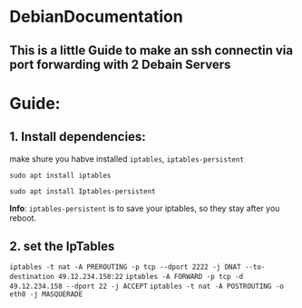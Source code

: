 # DebianDocumentation
## This is a little Guide to make an ssh connectin via port forwarding with 2 Debain Servers
# Guide:
## 1. Install dependencies:
make shure you habve installed ``iptables``, ``iptables-persistent``
````Install iptables
sudo apt install iptables
````
````install iptables-persistent
sudo apt install Iptables-persistent
````
**Info**: ``iptables-persistent`` is to save your iptables, so they stay after you reboot.

## 2. set the IpTables
``iptables -t nat -A PREROUTING -p tcp --dport 2222 -j DNAT --to-destination 49.12.234.158:22``
``iptables -A FORWARD -p tcp -d 49.12.234.158 --dport 22 -j ACCEPT``
``iptables -t nat -A POSTROUTING -o eth0 -j MASQUERADE``
